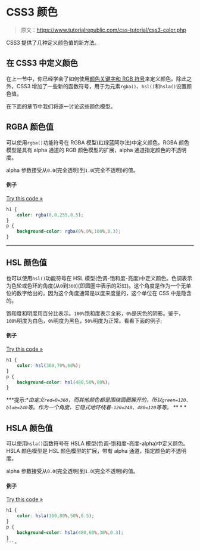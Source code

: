 # CSS3 颜色

> 原文：<https://www.tutorialrepublic.com/css-tutorial/css3-color.php>

CSS3 提供了几种定义颜色值的新方法。

## 在 CSS3 中定义颜色

在上一节中，你已经学会了如何使用[颜色关键字和 RGB 符号](css-color.php)来定义颜色。除此之外，CSS3 增加了一些新的函数符号，用于为元素`rgba()`、`hsl()`和`hsla()`设置颜色值。

在下面的章节中我们将逐一讨论这些颜色模型。

## RGBA 颜色值

可以使用`rgba()`功能符号在 RGBA 模型(红绿蓝阿尔法)中定义颜色。RGBA 颜色模型是具有 alpha 通道的 RGB 颜色模型的扩展，alpha 通道指定颜色的不透明度。

alpha 参数接受从`0.0`(完全透明)到`1.0`(完全不透明)的值。

#### 例子

[Try this code »](../codelab.php?topic=css3&file=rgba-color "Try this code using online Editor")

```css
h1 {
    color: rgba(0,0,255,0.5);
}
p {
    background-color: rgba(0%,0%,100%,0.3);
}
```

* * *

## HSL 颜色值

也可以使用`hsl()`功能符号在 HSL 模型(色调-饱和度-亮度)中定义颜色。色调表示为色轮或色环的角度(从`0`到`360`)(即圆圈中表示的彩虹)。这个角度是作为一个无单位的数字给出的，因为这个角度通常是以度来度量的，这个单位在 CSS 中是隐含的。

饱和度和明度用百分比表示。`100%`饱和度表示全彩，`0%`是灰色的阴影。鉴于，`100%`明度为白色，`0%`明度为黑色，`50%`明度为正常。看看下面的例子:

#### 例子

[Try this code »](../codelab.php?topic=css3&file=hsl-color "Try this code using online Editor")

```css
h1 {
    color: hsl(360,70%,60%);
}
p {
    background-color: hsl(480,50%,80%);
}
```

 ***提示:**由定义`red=0=360`，而其他颜色都是围绕圆圈展开的，所以`green=120`、`blue=240`等。作为一个角度，它隐式地环绕着`-120=240`、`480=120`等等。*  ** * *

## HSLA 颜色值

可以使用`hsla()`函数符号在 HSLA 模型(色调-饱和度-亮度-alpha)中定义颜色。HSLA 颜色模型是 HSL 颜色模型的扩展，带有 alpha 通道，指定颜色的不透明度。

alpha 参数接受从`0.0`(完全透明)到`1.0`(完全不透明)的值。

#### 例子

[Try this code »](../codelab.php?topic=css3&file=hsla-color "Try this code using online Editor")

```css
h1 {
    color: hsla(360,80%,50%,0.5);
}
p {
    background-color: hsla(480,60%,30%,0.3);
}
```*
